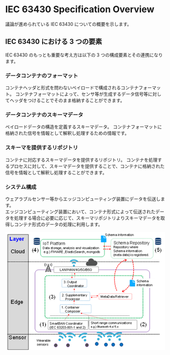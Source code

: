 # IEC 63430 Specification Overview

議論が進められている IEC 63430 についての概要を示します。

## IEC 63430 における 3 つの要素

IEC 63430 のもっとも重要な考え方は以下の 3 つの構成要素とその連携になります。

### データコンテナのフォーマット

コンテナヘッダと形式を問わないペイロードで構成されるコンテナフォーマット。
コンテナフォーマットによって、センサ等が生成するデータ信号等に対してヘッダをつけることでそのまま格納することができます。

### データコンテナのスキーマデータ

ペイロードデータの構造を定義するスキーマデータ。
コンテナフォーマットに格納された信号を情報として解釈し処理するための情報です。

### スキーマを提供するリポジトリ

コンテナに対応するスキーマデータを提供するリポジトリ。
コンテナを処理するプロセスに対して、スキーマデータを提供することで、コンテナに格納された信号を情報として解釈し処理することができます。

### システム構成
ウェアラブルセンサー等からエッジコンピューティング装置にデータを伝送します。  
エッジコンピューティング装置において、コンテナ形式によって伝送されたデータを処理する場合に必要に応じて、スキーマリポジトリよりスキーマデータを取得しコンテナ形式のデータの処理に利用します。

![](system_overview.png)